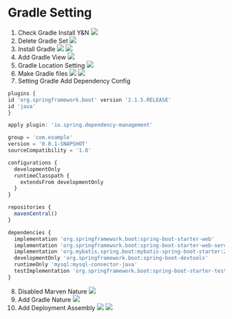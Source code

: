 
# Gradle Setting

  1. Check Gradle Install Y&N
  ![](assets/Gredle-Setting-4af516d5.png)
  2. Delete Gradle Set
  ![](assets/Gredle-Setting-96b8757b.png)
  3. Install Gradle
  ![](assets/Gredle-Setting-100cc5a9.png)
  ![](assets/Gredle-Setting-07166425.png)
  4. Add Gradle View
  ![](assets/Gredle-Setting-32929417.png)
  5. Gradle Location Setting
  ![](assets/Gredle-Setting-43bbf1dd.png)
  6. Make Gradle files
  ![](assets/Gredle-Setting-f832675a.png)
  ![](assets/Gredle-Setting-e5778676.png)
  7. Setting Gradle Add Dependency Config
  ```JavaScript
  plugins {
  id 'org.springframework.boot' version '2.1.5.RELEASE'
  id 'java'
  }

  apply plugin: 'io.spring.dependency-management'

  group = 'com.example'
  version = '0.0.1-SNAPSHOT'
  sourceCompatibility = '1.8'

  configurations {
    developmentOnly
    runtimeClasspath {
      extendsFrom developmentOnly
    }
  }

  repositories {
    mavenCentral()
  }

  dependencies {
    implementation 'org.springframework.boot:spring-boot-starter-web'
    implementation 'org.springframework.boot:spring-boot-starter-web-services'
    implementation 'org.mybatis.spring.boot:mybatis-spring-boot-starter:2.0.1'
    developmentOnly 'org.springframework.boot:spring-boot-devtools'
    runtimeOnly 'mysql:mysql-connector-java'
    testImplementation 'org.springframework.boot:spring-boot-starter-test'
  }
  ```
  8. Disabled Marven Nature
  ![](assets/Gredle-Setting-e6e533c7.png)
  9. Add Gradle Nature
  ![](assets/Gredle-Setting-c18cb27c.png)
  10. Add Deployment Assembly
  ![](assets/Gredle-Setting-000e598b.png)
  ![](assets/Gredle-Setting-7c489f23.png)
